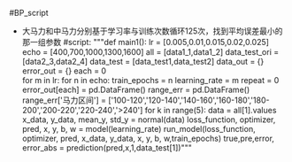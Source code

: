 #BP_script
- 大马力和中马力分别基于学习率与训练次数循环125次，找到平均误差最小的那一组参数
#script:
"""def main1():
    lr = [0.005,0.01,0.015,0.02,0.025]
    echo = [400,700,1000,1300,1600]
    all = [data1_1,data1_2]
    data_test_ori = [data2_3,data2_4]
    data_test = [data_test1,data_test2]
    data_out = {}
    error_out = {}
    each = 0    
    for m in lr:
        for n in echo:
            train_epochs = n
            learning_rate = m 
            repeat = 0
            error_out[each] = pd.DataFrame()
            range_err = pd.DataFrame()
            range_err['马力区间'] = ['100-120','120-140','140-160','160-180','180-200','200-220','220-240','>240']
            for k in range(5):
                data = all[1].values
                x_data, y_data, mean_y, std_y = normal(data)
                loss_function, optimizer, pred, x, y, b, w = model(learning_rate)
                run_model(loss_function, optimizer, pred, x_data, y_data, x, y, b, w,train_epochs)
                true,pre,error, error_abs = prediction(pred,x,1,data_test[1])"""
